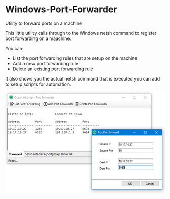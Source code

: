 # Windows-Port-Forwarder
Utility to forward ports on a machine

This little utility calls through to the Windows netsh command to register port forwarding on a maachine. 

You can:
* List the port forwarding rules that are setup on the machine
* Add a new port forwarding rule
* Delete an existing port forwarding rule

It also shows you the actual netsh command that is executed you can add to setup scripts for automation.

![alt tag](https://raw.githubusercontent.com/OceanAirdrop/Windows-Port-Forwarder/master/PortForwarder/Screenshots/ScreenShot.png)

